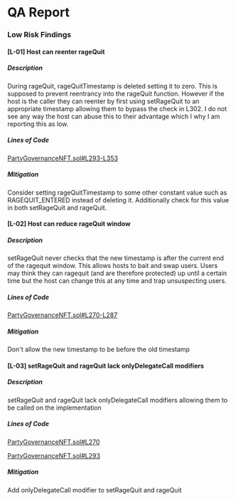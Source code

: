 # QA Report

### Low Risk Findings

#### [L-01] Host can reenter rageQuit

##### Description

During rageQuit, rageQuitTimestamp is deleted setting it to zero. This is supposed to prevent reentrancy into the rageQuit function. However if the host is the caller they can reenter by first using setRageQuit to an appropriate timestamp allowing them to bypass the check in L302. I do not see any way the host can abuse this to their advantage which I why I am reporting this as low.

##### Lines of Code

[PartyGovernanceNFT.sol#L293-L353](https://github.com/code-423n4/2023-05-party/blob/f6f80dde81d86e397ba4f3dedb561e23d58ec884/contracts/party/PartyGovernanceNFT.sol#L293-L353)

##### Mitigation

Consider setting rageQuitTimestamp to some other constant value such as RAGEQUIT_ENTERED instead of deleting it. Additionally check for this value in both setRageQuit and rageQuit.

#### [L-02] Host can reduce rageQuit window

##### Description

setRageQuit never checks that the new timestamp is after the current end of the ragequit window. This allows hosts to bait and swap users. Users may think they can ragequit (and are therefore protected) up until a certain time but the host can change this at any time and trap unsuspecting users.

##### Lines of Code

[PartyGovernanceNFT.sol#L270-L287](https://github.com/code-423n4/2023-05-party/blob/f6f80dde81d86e397ba4f3dedb561e23d58ec884/contracts/party/PartyGovernanceNFT.sol#L270-L287)

##### Mitigation

Don't allow the new timestamp to be before the old timestamp

#### [L-03] setRageQuit and rageQuit lack onlyDelegateCall modifiers

##### Description

setRageQuit and rageQuit lack onlyDelegateCall modifiers allowing them to be called on the implementation

##### Lines of Code

[PartyGovernanceNFT.sol#L270](https://github.com/code-423n4/2023-05-party/blob/f6f80dde81d86e397ba4f3dedb561e23d58ec884/contracts/party/PartyGovernanceNFT.sol#L270)

[PartyGovernanceNFT.sol#L293](https://github.com/code-423n4/2023-05-party/blob/f6f80dde81d86e397ba4f3dedb561e23d58ec884/contracts/party/PartyGovernanceNFT.sol#L293)

##### Mitigation

Add onlyDelegateCall modifier to setRageQuit and rageQuit

